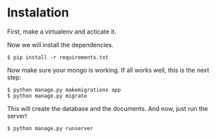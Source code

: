 <h1>Instalation</h3>

<p>First, make a virtualenv and acticate it.</p>

<p>Now we will install the dependencies.</p>

```
$ pip install -r requirements.txt
```

<p>Now make sure your mongo is working. If all works well, this is the next step:</p>

```
$ python manage.py makemigrations app
$ python manage.py migrate
```

<p>This will create the database and the documents. And now, just run the server!</p>

```
$ python manage.py runserver
```

